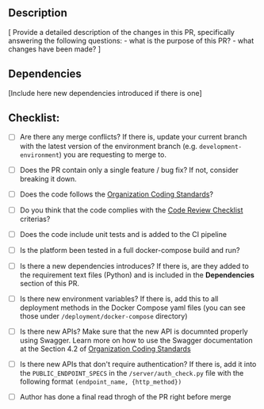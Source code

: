 ## Description
[
    Provide a detailed description of the changes in this PR, specifically answering the following questions: 
    - what is the purpose of this PR?
    - what changes have been made?
]

## Dependencies

[Include here new dependencies introduced if there is one]

## Checklist:
- [ ] Are there any merge conflicts? If there is, update your current branch with the latest version of the environment branch (e.g. `development-environment`) you are requesting to merge to.
- [ ] Does the PR contain only a single feature / bug fix? If not, consider breaking it down.
- [ ] Does the code follows the [Organization Coding Standards](https://aitable.ai/workbench/dstBUjfN2km2uTL7Ui/viwLfnJ30iHas?recordId=recEmvoxRXjGW&fieldId=fldP2q3QTsV7i)?
- [ ] Do you think that the code complies with the [Code Review Checklist](https://aitable.ai/workbench/dstBUjfN2km2uTL7Ui/viwLfnJ30iHas?recordId=recvHJo8sGPpz&fieldId=fldP2q3QTsV7i#heading-2) criterias?
- [ ] Does the code include unit tests and is added to the CI pipeline
- [ ] Is the platform been tested in a full docker-compose build and run?
- [ ] Is there a new dependencies introduces? If there is, are they added to the requirement text files (Python) and is included in the **Dependencies** section of this PR.
- [ ] Is there new environment variables? If there is, add this to all deployment methods in the Docker Compose yaml files (you can see those under `/deployment/docker-compose` directory)
- [ ] Is there new APIs? Make sure that the new API is documnted properly using Swagger. Learn more on how to use the Swagger documentation at the Section 4.2 of [Organization Coding Standards](https://aitable.ai/workbench/dstBUjfN2km2uTL7Ui/viwLfnJ30iHas?recordId=recEmvoxRXjGW&fieldId=fldP2q3QTsV7i#heading-10)
- [ ] Is there new APIs that don't require authentication? If there is, add it into the `PUBLIC_ENDPOINT_SPECS` in the `/server/auth_check.py` file with the following format `(endpoint_name, {http_method})`
- [ ] Author has done a final read throgh of the PR right before merge

